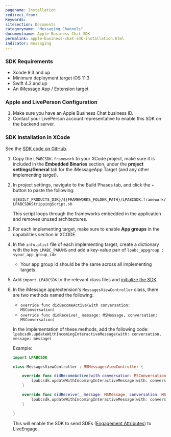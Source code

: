 ```yaml
---
pagename: Installation
redirect_from:
Keywords:
sitesection: Documents
categoryname: "Messaging Channels"
documentname: Apple Business Chat SDK
permalink: apple-business-chat-sdk-installation.html
indicator: messaging
---
```


### SDK Requirements

- Xcode 9.3 and up
- Minimum deployment target iOS 11.3
- Swift 4.2 and up
- An iMessage App / Extension target

### Apple and LivePerson Configuration
 
1. Make sure you have an Apple Business Chat business ID.
2. Contact your LivePerson account representative to enable this SDK on the backend server. 

### SDK Installation in XCode

See the [SDK code on GitHub](https://github.com/LivePersonInc/lpabcsdk).

1. Copy the `LPABCSDK.framework` to your XCode project, make sure it is included in the **Embedded Binaries** section, under the **project settings/General** tab for the iMessageApp Target (and any other implementing target).

2. In project settings, navigate to the Build Phases tab, and click the + button to paste the following:

    `${BUILT_PRODUCTS_DIR}/${FRAMEWORKS_FOLDER_PATH}/LPABCSDK.framework/LPABCSDKStrippingScript.sh`

    This script loops through the frameworks embedded in the application and removes unused architectures.

3. For each implementing target, make sure to enable **App groups** in the capabilities section in XCODE.

4. In the `info.plist` file of each implementing target, create a dictionary with the key `LPABC_PARAMS` and add a key-value pair of `lpabc_appgroup : <your_app_group_id>` 

    * Your app group id should be the same across all implementing targets.

5. Add `import LPABCSDK` to the relevant class files and [initialize the SDK](apple-business-chat-sdk-implementation.html#initializing-the-sdk).

6. In the iMessage app/extension's  `MessagesViewController` class,  there are two methods named the following:

    - `override func didBecomeActive(with conversation: MSConversation)`	 
    - `override func didReceive(_ message: MSMessage, conversation: MSConversation)`

    In the implementation of these methods, add the following code: `lpabcsdk.updateWithIncomingInteractiveMessage(with: conversation, message: message)`

    Example:

    ```swift
    import LPABCSDK

    class MessagesViewController : MSMessagesViewController {

        override func didBecomeActive(with conversation: MSConversation) {
            lpabcsdk.updateWithIncomingInteractiveMessage(with: conversation, message: message)
        }

        override func didReceive(_ message: MSMessage, conversation: MSConversation) {
            lpabcsdk.updateWithIncomingInteractiveMessage(with: conversation, message: message)
        }

    }
    ```

    This will enable the SDK to send SDEs ([Engagement Attributes](engagement-attributes-types-of-engagement-attributes.html)) to LiveEngage.